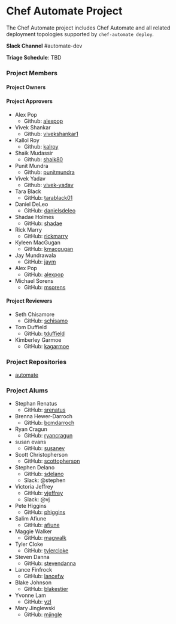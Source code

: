# Chef Automate Project

The Chef Automate project includes Chef Automate and all related
deployment topologies supported by `chef-automate deploy`.

**Slack Channel** #automate-dev

**Triage Schedule**: TBD

### Project Members

#### Project Owners

#### Project Approvers
- Alex Pop
  - Github: [alexpop](https://github.com/alexpop) 
- Vivek Shankar
  - Github: [vivekshankar1](https://github.com/vivekshankar1)
- Kallol Roy
  - Github: [kalroy](https://github.com/kalroy)
- Shaik Mudassir
  - Github: [shaik80](https://github.com/shaik80)
- Punit Mundra
  - Github: [punitmundra](https://github.com/punitmundra)
- Vivek Yadav
  - Github: [vivek-yadav](https://github.com/vivek-yadav)
- Tara Black
  - GitHub: [tarablack01](https://github.com/tarablack01)
- Daniel DeLeo
  - GitHub: [danielsdeleo](https://github.com/danielsdeleo)
- Shadae Holmes
  - GitHub: [shadae](https://github.com/shadae)
- Rick Marry
  - GitHub: [rickmarry](https://github.com/rickmarry)
- Kyleen MacGugan
  - GitHub: [kmacgugan](https://github.com/kmacgugan)
- Jay Mundrawala
  - GitHub: [jaym](https://github.com/jaym)
- Alex Pop
  - GitHub: [alexpop](https://github.com/alexpop)
- Michael Sorens
  - GitHub: [msorens](https://github.com/msorens)

#### Project Reviewers

- Seth Chisamore
  - GitHub: [schisamo](https://github.com/schisamo)
- Tom Duffield
  - GitHub: [tduffield](https://github.com/tduffield)
- Kimberley Garmoe
  - GitHub: [kagarmoe](https://github.com/kagarmoe)

### Project Repositories

- [automate](https://github.com/chef/automate)

### Project Alums

- Stephan Renatus
  - GitHub: [srenatus](https://github.com/srenatus)
- Brenna Hewer-Darroch
  - GitHub: [bcmdarroch](https://github.com/bcmdarroch)
- Ryan Cragun
  - GitHub: [ryancragun](https://github.com/ryancragun)
- susan evans
  - GitHub: [susanev](https://github.com/susanev)
- Scott Christopherson
  - GitHub: [scottopherson](https://github.com/scottopherson)
- Stephen Delano
  - GitHub: [sdelano](https://github.com/sdelano)
  - Slack: @stephen
- Victoria Jeffrey
  - GitHub: [vjeffrey](https://github.com/vjeffrey)
  - Slack: @vj
- Pete Higgins
  - GitHub: [phiggins](https://github.com/phiggins)
- Salim Afiune
  - GitHub: [afiune](https://github.com/afiune)
- Maggie Walker
  - GitHub: [magwalk](https://github.com/magwalk)
- Tyler Cloke
  - GitHub: [tylercloke](https://github.com/tylercloke)
- Steven Danna
  - GitHub: [stevendanna](https://github.com/stevendanna)
- Lance Finfrock
  - GitHub: [lancefw](https://github.com/lancefw)
- Blake Johnson
  - GitHub: [blakestier](https://github.com/blakestier)
- Yvonne Lam
  - GitHub: [yzl](https://github.com/yzl)
- Mary Jinglewski
  - GitHub: [mjingle](https://github.com/mjingle)
